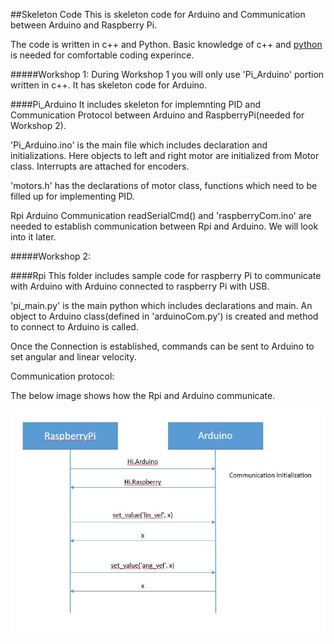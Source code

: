 ##Skeleton Code
This is skeleton code for Arduino and Communication between Arduino and Raspberry Pi. 

The code is written in c++ and Python. Basic knowledge of c++ and [python](https://learnxinyminutes.com/docs/python/) is needed for comfortable coding experince. 

#####Workshop 1:
During Workshop 1 you will only use 'Pi_Arduino' portion written in c++. It has skeleton code for Arduino. 

####Pi_Arduino
It includes skeleton for implemnting PID and Communication Protocol between Arduino and RaspberryPi(needed for Workshop 2).

'Pi_Arduino.ino' is the main file which includes declaration and initializations. Here objects to left and right motor are initialized from Motor class. Interrupts are attached for encoders. 

'motors.h' has the declarations of motor class, functions which need to be filled up for implementing PID. 

Rpi Arduino Communication
readSerialCmd() and 'raspberryCom.ino' are needed to establish communication between Rpi and Arduino. We will look into it later. 

#####Workshop 2:

####Rpi
This folder includes sample code for raspberry Pi to communicate with Arduino with Arduino connected to raspberry Pi with USB. 

'pi_main.py' is the main python which includes declarations and main. An object to Arduino class(defined in 'arduinoCom.py') is created and method to connect to Arduino is called. 

Once the Connection is established, commands can be sent to Arduino to set angular and linear velocity. 

Communication protocol:

The below image shows how the Rpi and Arduino communicate. 

![](https://github.com/KTH-EL2222/code/blob/master/Communication_Arduino_Rpi.JPG)
